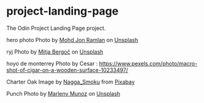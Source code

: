# project-landing-page

The Odin Project Landing Page project.

hero photo
Photo by <a href="https://unsplash.com/@mjon_63?utm_content=creditCopyText&utm_medium=referral&utm_source=unsplash">Mohd Jon Ramlan</a> on <a href="https://unsplash.com/photos/man-lighting-tobacco-ItGeEBMBurE?utm_content=creditCopyText&utm_medium=referral&utm_source=unsplash">Unsplash</a>

ryj
Photo by <a href="https://unsplash.com/@mitcho99?utm_content=creditCopyText&utm_medium=referral&utm_source=unsplash">Mitja Bergoč</a> on <a href="https://unsplash.com/photos/a-glass-of-whiskey-and-a-cigar-on-a-table-v8XNrqRlMlA?utm_content=creditCopyText&utm_medium=referral&utm_source=unsplash">Unsplash</a>

hoyo de monterrey
Photo by Cesar : https://www.pexels.com/photo/macro-shot-of-cigar-on-a-wooden-surface-10233497/

Charter Oak
Image by <a href="https://pixabay.com/users/nagga_smoku-28361628/?utm_source=link-attribution&utm_medium=referral&utm_campaign=image&utm_content=7293307">Nagga_Smoku</a> from <a href="https://pixabay.com//?utm_source=link-attribution&utm_medium=referral&utm_campaign=image&utm_content=7293307">Pixabay</a>

Punch
Photo by <a href="https://unsplash.com/@marlenymunozp?utm_content=creditCopyText&utm_medium=referral&utm_source=unsplash">Marleny Munoz</a> on <a href="https://unsplash.com/photos/a-cigar-sitting-on-top-of-a-table-next-to-a-box-of-cigars-tDXghcAZAtw?utm_content=creditCopyText&utm_medium=referral&utm_source=unsplash">Unsplash</a>
